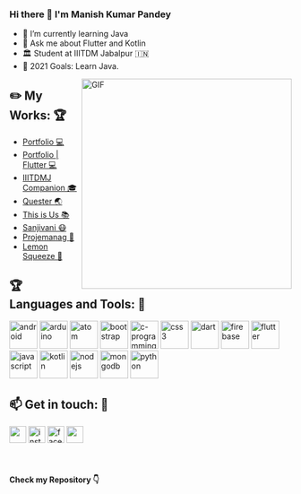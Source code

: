 ### Hi there 👋 I'm Manish Kumar Pandey
- 🌱 I’m currently learning Java
- 💬 Ask me about Flutter and Kotlin
- 🏛️ Student at IIITDM Jabalpur :india:
- 🥅 2021 Goals: Learn Java.


<img align="right" width="375" alt="GIF" src="https://miro.medium.com/max/1360/1*IRGHmiGsa16stedQvIaZfw.gif" />

## :pencil2: My Works: :trophy:  
- [Portfolio 💻](https://manishp.codes/)
- [Portfolio | Flutter 💻](https://github.com/manishpandeyvp/portfolio-flutter)
- [IIITDMJ Companion 🎓](https://github.com/Fuzzy-Spork/iiitdmj-companion)
- [Quester 🌏](https://github.com/manishpandeyvp/Quester)
- [This is Us 📚](https://github.com/manishpandeyvp/this-is-us-Flutter-1)
- [Sanjivani 😷](https://github.com/Fuzzy-Spork/Sanjivani)
- [Projemanag :memo:](https://github.com/manishpandeyvp/Projemanag)
- [Lemon Squeeze 🍋](https://github.com/manishpandeyvp/lemon-squeeze)

 ## :trophy: Languages and Tools: :robot:
<img src="https://logo.letskhabar.com/img/?tool=android" alt="android" width="50px"> <img src="https://logo.letskhabar.com/img/?tool=arduino" alt="arduino" width="50px"> <img src="https://logo.letskhabar.com/img/?tool=atom" alt="atom" width="50px"> <img src="https://logo.letskhabar.com/img/?tool=bootstrap" alt="bootstrap" width="50px"> <img src="https://logo.letskhabar.com/img/?tool=c-programming" alt="c-programming" width="50px"> <img src="https://logo.letskhabar.com/img/?tool=css3" alt="css3" width="50px"> <img src="https://logo.letskhabar.com/img/?tool=dart" alt="dart" width="50px"> <img src="https://logo.letskhabar.com/img/?tool=firebase" alt="firebase" width="50px"> <img src="https://logo.letskhabar.com/img/?tool=flutter" alt="flutter" width="50px"> <img src="https://logo.letskhabar.com/img/?tool=javascript" alt="javascript" width="50px"> <img src="https://logo.letskhabar.com/img/?tool=kotlin" alt="kotlin" width="50px"> <img src="https://logo.letskhabar.com/img/?tool=nodejs" alt="nodejs" width="50px"> <img src="https://logo.letskhabar.com/img/?tool=mongodb" alt="mongodb" width="50px"> <img src="https://logo.letskhabar.com/img/?tool=python" alt="python" width="50px">

## :mailbox: Get in touch: 💬
[<img src="https://logo.letskhabar.com/img?tool=linkedin&acol=gold" width="30px">](https://www.linkedin.com/in/manishpandeyvp/)
[<img src="https://logo.letskhabar.com/img/?tool=instagram" alt="instagram" width="30px">](https://www.instagram.com/_.wubba_lubba_dub_dub/)
[<img src="https://logo.letskhabar.com/img/?tool=facebook0" alt="facebook0" width="30px">](https://www.facebook.com/manishpandeyvp/)
[<img src="https://logo.letskhabar.com/img?tool=mail&acol=gold" width="30px">](mailto:2018140@iiitdmj.ac.in)
<br>
<br>
<br>
#### Check my Repository 👇
<!--
**manishpandeyvp/manishpandeyvp** is a ✨ _special_ ✨ repository because its `README.md` (this file) appears on your GitHub profile.

Here are some ideas to get you started:

- 🔭 I’m currently working on ...
- 🌱 I’m currently learning ...
- 👯 I’m looking to collaborate on ...
- 🤔 I’m looking for help with ...
- 💬 Ask me about ...
- 📫 How to reach me: ...
- 😄 Pronouns: ...
- ⚡ Fun fact: ...
-->
